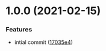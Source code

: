 # 1.0.0 (2021-02-15)


### Features

* intial commit ([17035e4](https://github.com/LiamMartens/joi-filelist/commit/17035e4124f8a011350a03bc48f456fb3c9b2699))
